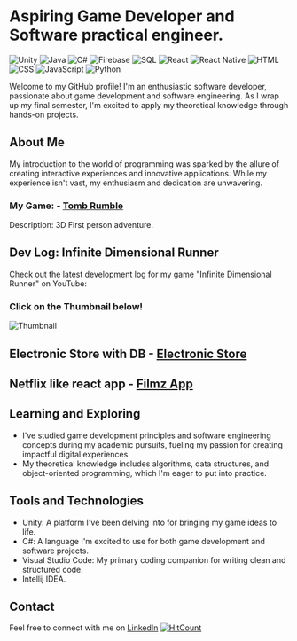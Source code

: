 # Aspiring Game Developer and Software practical engineer.

![Unity](https://img.shields.io/badge/-Unity-brightgreen)
![Java](https://img.shields.io/badge/-Java-orange)
![C#](https://img.shields.io/badge/-C%23-blue)
![Firebase](https://img.shields.io/badge/-Firebase-yellow)
![SQL](https://img.shields.io/badge/-SQL-green)
![React](https://img.shields.io/badge/-React-blue)
![React Native](https://img.shields.io/badge/-React%20Native-blue)
![HTML](https://img.shields.io/badge/-HTML-orange)
![CSS](https://img.shields.io/badge/-CSS-blue)
![JavaScript](https://img.shields.io/badge/-JavaScript-yellow)
![Python](https://img.shields.io/badge/-Python-green)

Welcome to my GitHub profile! I'm an enthusiastic software developer, passionate about game development and software engineering. As I wrap up my final semester, I'm excited to apply my theoretical knowledge through hands-on projects.

## About Me

My introduction to the world of programming was sparked by the allure of creating interactive experiences and innovative applications. While my experience isn't vast, my enthusiasm and dedication are unwavering.

### My Game: - [Tomb Rumble](https://github.com/danielkorsh1/Tomb_Rumble)
Description: 3D First person adventure. 

## Dev Log: Infinite Dimensional Runner

Check out the latest development log for my game "Infinite Dimensional Runner" on YouTube:
### Click on the Thumbnail below!
![Thumbnail](https://i9.ytimg.com/vi/Er8rTIITNnY/mqdefault.jpg?sqp=CPCGhqgG-oaymwEmCMACELQB8quKqQMa8AEB-AH-CYAC0AWKAgwIABABGEsgWyhlMA8=&rs=AOn4CLCYTkAuZSPEc3p08tVLvBCYgPBnvg)

## Electronic Store with DB - [Electronic Store](https://github.com/danielkorsh1/ElectronicStore-main) 
## Netflix like react app - [Filmz App](https://github.com/danielkorsh1/Filmz-App)

## Learning and Exploring

- I've studied game development principles and software engineering concepts during my academic pursuits, fueling my passion for creating impactful digital experiences.
- My theoretical knowledge includes algorithms, data structures, and object-oriented programming, which I'm eager to put into practice.

## Tools and Technologies

- Unity: A platform I've been delving into for bringing my game ideas to life.
- C#: A language I'm excited to use for both game development and software projects.
- Visual Studio Code: My primary coding companion for writing clean and structured code.
- Intellij IDEA.

## Contact

Feel free to connect with me on [LinkedIn](www.linkedin.com/in/daniel-korshonov-560991227)
[![HitCount](http://hits.dwyl.com/your-username/your-username.svg)](http://hits.dwyl.com/your-username/your-username)
